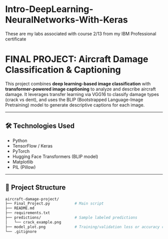 # Intro-DeepLearning-NeuralNetworks-With-Keras

These are my labs associated with course 2/13 from my IBM Professional certificate

# FINAL PROJECT: Aircraft Damage Classification & Captioning

This project combines **deep learning-based image classification** with **transformer-powered image captioning** to analyze and describe aircraft damage. It leverages transfer learning via VGG16 to classify damage types (crack vs dent), and uses the BLIP (Bootstrapped Language-Image Pretraining) model to generate descriptive captions for each image.

---

## 🛠️ Technologies Used

- Python
- TensorFlow / Keras
- PyTorch
- Hugging Face Transformers (BLIP model)
- Matplotlib
- PIL (Pillow)

---

## 📂 Project Structure

```bash
aircraft-damage-project/
├── Final_Project.py           # Main script
├── README.md
├── requirements.txt
├── predictions/               # Sample labeled predictions
│   └── crack_example.png
├── model_plot.png             # Training/validation loss or accuracy curves
└── .gitignore

